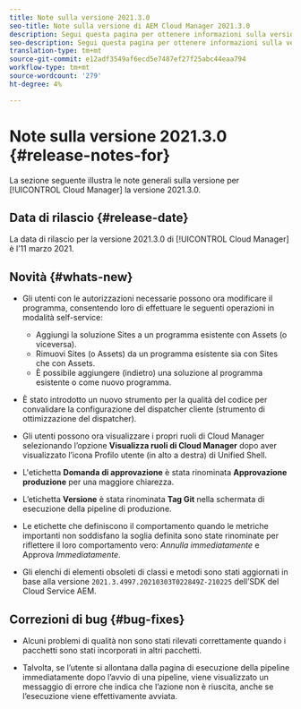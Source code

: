 ```yaml
---
title: Note sulla versione 2021.3.0
seo-title: Note sulla versione di AEM Cloud Manager 2021.3.0
description: Segui questa pagina per ottenere informazioni sulla versione 2021.3.0 di Cloud Manager
seo-description: Segui questa pagina per ottenere informazioni sulla versione 2021.3.0 di AEM Cloud Manager
translation-type: tm+mt
source-git-commit: e12adf3549af6ecd5e7487ef27f25abc44eaa794
workflow-type: tm+mt
source-wordcount: '279'
ht-degree: 4%

---
```


# Note sulla versione 2021.3.0 {#release-notes-for}

La sezione seguente illustra le note generali sulla versione per [!UICONTROL Cloud Manager] la versione 2021.3.0.

## Data di rilascio {#release-date}

La data di rilascio per la versione 2021.3.0 di [!UICONTROL Cloud Manager] è l’11 marzo 2021.

## Novità {#whats-new}

* Gli utenti con le autorizzazioni necessarie possono ora modificare il programma, consentendo loro di effettuare le seguenti operazioni in modalità self-service:

   * Aggiungi la soluzione Sites a un programma esistente con Assets (o viceversa).
   * Rimuovi Sites (o Assets) da un programma esistente sia con Sites che con Assets.
   * È possibile aggiungere (indietro) una soluzione al programma esistente o come nuovo programma.

* È stato introdotto un nuovo strumento per la qualità del codice per convalidare la configurazione del dispatcher cliente (strumento di ottimizzazione del dispatcher).

* Gli utenti possono ora visualizzare i propri ruoli di Cloud Manager selezionando l’opzione **Visualizza ruoli di Cloud Manager** dopo aver visualizzato l’icona Profilo utente (in alto a destra) di Unified Shell.

* L&#39;etichetta **Domanda di approvazione** è stata rinominata **Approvazione produzione** per una maggiore chiarezza.

* L’etichetta **Versione** è stata rinominata **Tag Git** nella schermata di esecuzione della pipeline di produzione.

* Le etichette che definiscono il comportamento quando le metriche importanti non soddisfano la soglia definita sono state rinominate per riflettere il loro comportamento vero: *Annulla immediatamente* e Approva *Immediatamente*.

* Gli elenchi di elementi obsoleti di classi e metodi sono stati aggiornati in base alla versione `2021.3.4997.20210303T022849Z-210225` dell’SDK del Cloud Service AEM.

## Correzioni di bug {#bug-fixes}

* Alcuni problemi di qualità non sono stati rilevati correttamente quando i pacchetti sono stati incorporati in altri pacchetti.

* Talvolta, se l’utente si allontana dalla pagina di esecuzione della pipeline immediatamente dopo l’avvio di una pipeline, viene visualizzato un messaggio di errore che indica che l’azione non è riuscita, anche se l’esecuzione viene effettivamente avviata.